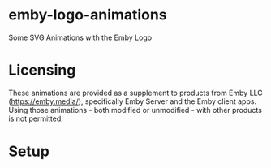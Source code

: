 # emby-logo-animations
Some SVG Animations with the Emby Logo

# Licensing

These animations are provided as a supplement to products from Emby LLC (https://emby.media/), specifically Emby Server and the Emby client apps.
Using those animations - both modified or unmodified - with other products is not permitted.

# Setup

